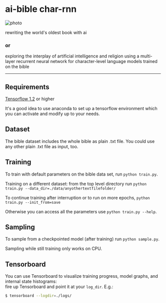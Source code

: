 # ai-bible char-rnn

![photo](https://github.com/emmaschuepfer/ai-bible/blob/master/photos/ai-bible.jpg)

rewriting the world's oldest book with ai 
### or
exploring the interplay of artificial intelligence and religion using a multi-layer recurrent neural network for character-level language models trained on the bible

---

## Requirements
[Tensorflow 1.2](http://www.tensorflow.org) or higher

It's a good idea to use anaconda to set up a tensorflow environment which you can activate and modify up to your needs.

## Dataset
The bible dataset includes the whole bible as plain .txt file. 
You could use any other plain .txt file as input, too. 


## Training 
To train with default parameters on the bible data set, run `python train.py`. 

Training on a different dataset: from the top level directory run `python train.py --data_dir=./data/anyothertextfilefolder/`

To continue training after interruption or to run on more epochs, `python train.py --init_from=save`

Otherwise you can access all the parameters use `python train.py --help`.


## Sampling 
To sample from a checkpointed model (after training) run `python sample.py`.

Sampling while still training only works on CPU.


## Tensorboard
You can use Tensorboard to visualize training progress, model graphs, and internal state histograms:  
fire up Tensorboard and point it at your `log_dir`.  E.g.:
```bash
$ tensorboard --logdir=./logs/
```
